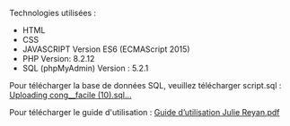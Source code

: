 
Technologies utilisées :
- HTML
- CSS
- JAVASCRIPT Version ES6 (ECMAScript 2015)
- PHP Version: 8.2.12
- SQL (phpMyAdmin) Version : 5.2.1

Pour télécharger la base de données SQL, veuillez télécharger script.sql :
[Uploading cong__facile (10).sql…]()

Pour télécharger le guide d'utilisation :
[Guide d’utilisation Julie Reyan.pdf](https://github.com/user-attachments/files/20278876/Guide.d.utilisation.Julie.Reyan.pdf)
